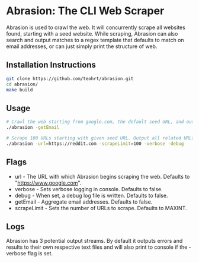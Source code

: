 # Abrasion: The CLI Web Scraper
Abrasion is used to crawl the web. It will concurrently scrape all websites found, starting with a seed website. While scraping, Abrasion can also search and output matches to a regex template that defaults to match on email addresses, or can just simply print the structure of web.

## Installation Instructions
```bash
git clone https://github.com/teohrt/abrasion.git
cd abrasion/
make build
```

## Usage
```bash
# Crawl the web starting from google.com, the default seed URL, and output emails to a text file.
./abrasion -getEmail

# Scrape 100 URLs starting with given seed URL. Output all related URLs and debug logs to their respective files, as well as the console. 
./abrasion -url=https://reddit.com -scrapeLimit=100 -verbose -debug
```

## Flags
* url - The URL with which Abrasion begins scraping the web. Defaults to "https://www.google.com".
* verbose - Sets verbose logging in console. Defaults to false.
* debug - When set, a debug log file is written. Defaults to false.
* getEmail - Aggregate email addresses. Defaults to false.
* scrapeLimit - Sets the number of URLs to scrape. Defaults to MAXINT.

## Logs
Abrasion has 3 potential output streams. By default it outputs errors and results to their own respective text files and will also print to console if the -verbose flag is set.